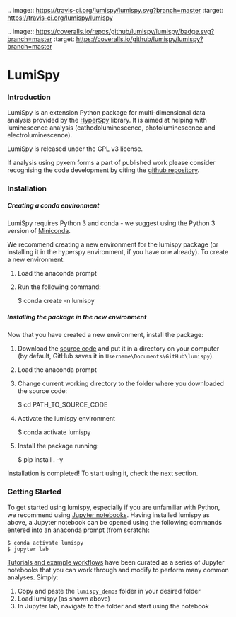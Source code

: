 .. image:: https://travis-ci.org/lumispy/lumispy.svg?branch=master
    :target: https://travis-ci.org/lumispy/lumispy

.. image:: https://coveralls.io/repos/github/lumispy/lumispy/badge.svg?branch=master
    :target: https://coveralls.io/github/lumispy/lumispy?branch=master
    
# LumiSpy

### Introduction

LumiSpy is an extension Python package for multi-dimensional data analysis provided
by the [HyperSpy](http://hyperspy.org) library. It is aimed at helping with luminescence analysis (cathodoluminescence, photoluminescence and electroluminescence).

LumiSpy is released under the GPL v3 license. 

If analysis using pyxem forms a part of published work please consider recognising the code 
development by citing the [github repository](www.github.com/lumispy/lumispy).

### Installation

##### Creating a conda environment

LumiSpy requires Python 3 and conda - we suggest using the Python 3 version of [Miniconda](https://conda.io/miniconda.html).

We recommend creating a new environment for the lumispy package (or installing it in the hyperspy environment, if you have one already). To create a new environment:

1. Load the anaconda prompt

2. Run the following command:

	$ conda create -n lumispy

##### Installing the package in the new environment

Now that you have created a new environment, install the package:

1. Download the [source code](https://github.com/pyxem/pyxem) and put it in a directory on your computer (by default, GitHub saves it in `Username\Documents\GitHub\lumispy`).

2. Load the anaconda prompt

3. Change current working directory to the folder where you downloaded the source code:

    $ cd PATH_TO_SOURCE_CODE

4. Activate the lumispy environment

    $ conda activate lumispy

5. Install the package running:

    $ pip install . -y

Installation is completed! To start using it, check the next section.

### Getting Started

To get started using lumispy, especially if you are unfamiliar with Python, we recommend using [Jupyter notebooks](https://jupyter.org/). Having installed lumispy as above, a Jupyter notebook can be opened using the following commands entered into an anaconda prompt (from scratch):

    $ conda activate lumispy
    $ jupyter lab

[Tutorials and example workflows](https://github.com/LumiSpy/lumispy/tree/master/lumispy_demos) have been curated as a series of Jupyter notebooks that you can work through and modify to perform many common analyses. Simply:

1. Copy and paste the `lumispy_demos` folder in your desired folder
2. Load lumispy (as shown above)
3. In Jupyter lab, navigate to the folder and start using the notebook